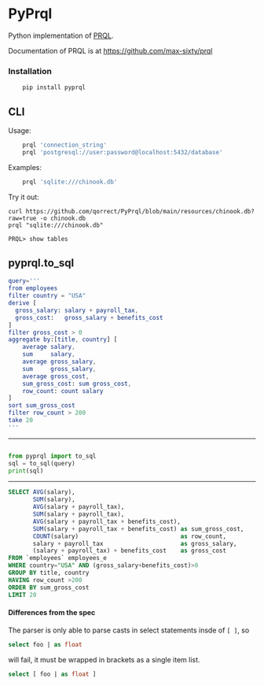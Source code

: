 # PyPrql

Python implementation of [PRQL](https://github.com/max-sixty/prql).

Documentation of PRQL is at https://github.com/max-sixty/prql

### Installation
```
    pip install pyprql
```

## CLI

Usage:

```bash
    prql 'connection_string'
    prql 'postgresql://user:password@localhost:5432/database'    
```
Examples:

```bash
    prql 'sqlite:///chinook.db'
```
Try it out:

```
curl https://github.com/qorrect/PyPrql/blob/main/resources/chinook.db?raw=true -o chinook.db 
prql "sqlite:///chinook.db"

PRQL> show tables 
```

## pyprql.to_sql 

```elm
query='''
from employees
filter country = "USA"
derive [
  gross_salary: salary + payroll_tax,
  gross_cost:   gross_salary + benefits_cost
]
filter gross_cost > 0
aggregate by:[title, country] [
    average salary,
    sum     salary,
    average gross_salary,
    sum     gross_salary,
    average gross_cost,
    sum_gross_cost: sum gross_cost,
    row_count: count salary
]
sort sum_gross_cost
filter row_count > 200
take 20
'''
```

---

```python

from pyprql import to_sql
sql = to_sql(query)
print(sql)
```

---

```sql
SELECT AVG(salary),
       SUM(salary),
       AVG(salary + payroll_tax),
       SUM(salary + payroll_tax),
       AVG(salary + payroll_tax + benefits_cost),
       SUM(salary + payroll_tax + benefits_cost) as sum_gross_cost,
       COUNT(salary)                             as row_count,
       salary + payroll_tax                      as gross_salary,
       (salary + payroll_tax) + benefits_cost    as gross_cost
FROM `employees` employees_e
WHERE country="USA" AND (gross_salary+benefits_cost)>0
GROUP BY title, country
HAVING row_count >200
ORDER BY sum_gross_cost
LIMIT 20

```

#### Differences from the spec

The parser is only able to parse casts in select statements insde of `[ ]`, so

```sql
select foo | as float
```

will fail, it must be wrapped in brackets as a single item list.

```sql
select [ foo | as float ]
```

